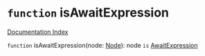 # `function` isAwaitExpression

[Documentation Index](../README.md)

`function` isAwaitExpression(node: [Node](../private.interface.Node/README.md)): node `is` [AwaitExpression](../private.interface.AwaitExpression/README.md)